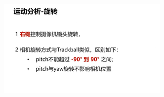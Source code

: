 # 
![输入图片说明](/imgs/2024-11-18/dUFty3H3vhqjkISX.png)
<!--stackedit_data:
eyJoaXN0b3J5IjpbNjgyOTc4NTVdfQ==
-->